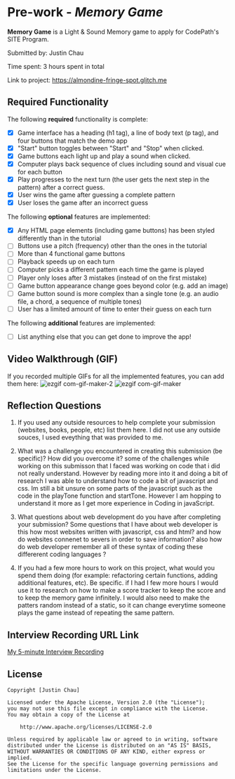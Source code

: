 # Pre-work - *Memory Game*

**Memory Game** is a Light & Sound Memory game to apply for CodePath's SITE Program. 

Submitted by: Justin Chau

Time spent: 3 hours spent in total

Link to project: https://almondine-fringe-spot.glitch.me

## Required Functionality

The following **required** functionality is complete:

* [x] Game interface has a heading (h1 tag), a line of body text (p tag), and four buttons that match the demo app
* [x] "Start" button toggles between "Start" and "Stop" when clicked. 
* [x] Game buttons each light up and play a sound when clicked. 
* [x] Computer plays back sequence of clues including sound and visual cue for each button
* [x] Play progresses to the next turn (the user gets the next step in the pattern) after a correct guess. 
* [x] User wins the game after guessing a complete pattern
* [x] User loses the game after an incorrect guess

The following **optional** features are implemented:

* [x] Any HTML page elements (including game buttons) has been styled differently than in the tutorial
* [ ] Buttons use a pitch (frequency) other than the ones in the tutorial
* [ ] More than 4 functional game buttons
* [ ] Playback speeds up on each turn
* [ ] Computer picks a different pattern each time the game is played
* [ ] Player only loses after 3 mistakes (instead of on the first mistake)
* [ ] Game button appearance change goes beyond color (e.g. add an image)
* [ ] Game button sound is more complex than a single tone (e.g. an audio file, a chord, a sequence of multiple tones)
* [ ] User has a limited amount of time to enter their guess on each turn

The following **additional** features are implemented:

- [ ] List anything else that you can get done to improve the app!

## Video Walkthrough (GIF)

If you recorded multiple GIFs for all the implemented features, you can add them here:
![ezgif com-gif-maker-2](https://user-images.githubusercontent.com/86847268/158450669-26d01627-2c00-4270-9a17-1d65a2c9b0dc.gif)
![ezgif com-gif-maker](https://user-images.githubusercontent.com/86847268/158450700-934ad2f9-2389-43db-826a-bd40b4c40a87.gif)


## Reflection Questions
1. If you used any outside resources to help complete your submission (websites, books, people, etc) list them here. 
I did not use any outside souces, I used eveything that was provided to me. 

2. What was a challenge you encountered in creating this submission (be specific)? How did you overcome it? 
some of the challenges while working on this submisson that I faced was working on code that i did not really understand. However by reading more into it and doing a bit of research I was able to understand how to code a bit of javascript and css. Im still a bit unsure on some parts of the javascript such as the code in the playTone function and startTone. However I am hopping to understand it more as I get more experience in Coding in javaScript.  

3. What questions about web development do you have after completing your submission? 
Some questions that I have about web developer is this how most websites written with javascript, css and html? and how do websites connenet to severs in order to save information? also how do web developer remember all of these syntax of coding these differerent coding languages ? 

4. If you had a few more hours to work on this project, what would you spend them doing (for example: refactoring certain functions, adding additional features, etc). Be specific. 
if I had I few more hours I would use it to research on how to make a score tracker to keep the score and to keep the memory game infinitely. I would also need to make the patters random instead of a static, so it can change everytime someone plays the game instead of repeating the same pattern. 




## Interview Recording URL Link

[My 5-minute Interview Recording](your-link-here)


## License

    Copyright [Justin Chau]

    Licensed under the Apache License, Version 2.0 (the "License");
    you may not use this file except in compliance with the License.
    You may obtain a copy of the License at

        http://www.apache.org/licenses/LICENSE-2.0

    Unless required by applicable law or agreed to in writing, software
    distributed under the License is distributed on an "AS IS" BASIS,
    WITHOUT WARRANTIES OR CONDITIONS OF ANY KIND, either express or implied.
    See the License for the specific language governing permissions and
    limitations under the License.
